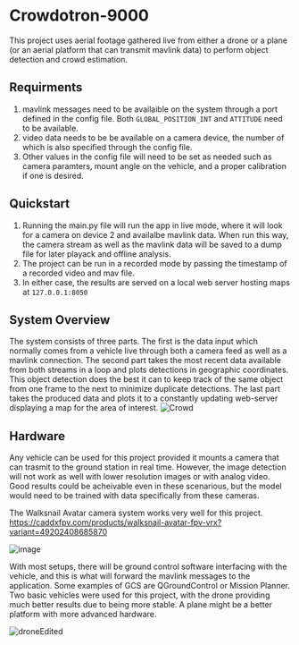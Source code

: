 # Crowdotron-9000

This project uses aerial footage gathered live from either a drone or a plane (or an aerial platform that can transmit mavlink data) to perform object detection and crowd estimation.

## Requirments

1. mavlink messages need to be availaible on the system through a port defined in the config file. Both `GLOBAL_POSITION_INT` and `ATTITUDE` need to be available.
2. video data needs to be be available on a camera device, the number of which is also specified through the config file.
3. Other values in the config file will need to be set as needed such as camera paramters, mount angle on the vehicle, and a proper calibration if one is desired.
   
## Quickstart

1. Running the main.py file will run the app in live mode, where it will look for a camera on device 2 and availalbe mavlink data. When run this way, the camera stream as well as the mavlink data will be saved to a dump file for later playack and offline analysis. 
2. The project can be run in a recorded mode by passing the timestamp of a recorded video and mav file.
3. In either case, the results are served on a local web server hosting maps at `127.0.0.1:8050`

## System Overview

The system consists of three parts. The first is the data input which normally comes from a vehicle live through both a camera feed as well as a mavlink connection. The second part takes the most recent data available from both streams in a loop and plots detections in geographic coordinates. This object detection does the best it can to keep track of the same object from one frame to the next to minimize duplicate detections. The last part takes the produced data and plots it to a constantly updating web-server displaying a map for the area of interest. 
![Crowd](https://github.com/user-attachments/assets/c4ba7abe-f3a9-4970-8a69-a507951c2a7b)

## Hardware

Any vehicle can be used for this project provided it mounts a camera that can trasmit to the ground station in real time. However, the image detection will not work as well with lower resolution images or with analog video.
Good results could be acheivable even in these scenarious, but the model would need to be trained with data specifically from these cameras.

The Walksnail Avatar camera system works very well for this project.
https://caddxfpv.com/products/walksnail-avatar-fpv-vrx?variant=49202408685870

![image](https://github.com/user-attachments/assets/34471c34-a94b-489d-975c-971da0f73418)


With most setups, there will be ground control software interfacing with the vehicle, and this is what will forward the mavlink messages to the application. Some examples of GCS are QGroundControl or Mission Planner.
Two basic vehicles were used for this project, with the drone providing much better results due to being more stable. A plane might be a better platform with more advanced hardware.

![droneEdited](https://github.com/user-attachments/assets/bd212d7c-bc25-49a8-aa7a-bae30c5ec9ed)
